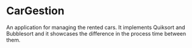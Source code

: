 # CarGestion

An application for managing the rented cars. It implements Quiksort and Bubblesort and it showcases the difference in the process
time between them.